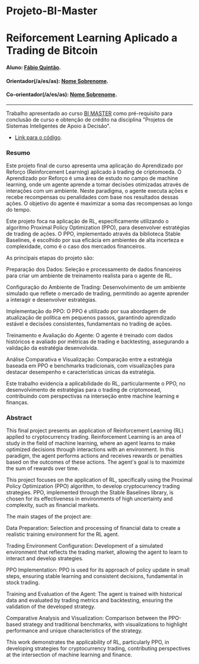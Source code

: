# Projeto-BI-Master

# Reiforcement Learning Aplicado a Trading de Bitcoin

#### Aluno: [Fábio Quintão]([https://github.com/fabioquintao).
#### Orientador(/a/es/as): [Nome Sobrenome](https://github.com/link_do_github).
#### Co-orientador(/a/es/as): [Nome Sobrenome](https://github.com/link_do_github). <!-- caso não aplicável, remover esta linha -->

---

Trabalho apresentado ao curso [BI MASTER](https://ica.puc-rio.ai/bi-master) como pré-requisito para conclusão de curso e obtenção de crédito na disciplina "Projetos de Sistemas Inteligentes de Apoio à Decisão".

- [Link para o código](https://github.com/link_do_repositorio/nome_do_arquivo_de_codigo). <!-- caso não aplicável, remover esta linha -->


### Resumo

Este projeto final de curso apresenta uma aplicação do Aprendizado por Reforço (Reinforcement Learning) aplicado à trading de criptomoeda. O Aprendizado por Reforço é uma área de estudo no campo de machine learning, onde um agente aprende a tomar decisões otimizadas através de interações com um ambiente. Neste paradigma, o agente executa ações e recebe recompensas ou penalidades com base nos resultados dessas ações. O objetivo do agente é maximizar a soma das recompensas ao longo do tempo.

Este projeto foca na aplicação de RL, especificamente utilizando o algoritmo Proximal Policy Optimization (PPO), para desenvolver estratégias de trading de ações. O PPO, implementado através da biblioteca Stable Baselines, é escolhido por sua eficácia em ambientes de alta incerteza e complexidade, como é o caso dos mercados financeiros.

As principais etapas do projeto são:

Preparação dos Dados: Seleção e processamento de dados financeiros para criar um ambiente de treinamento realista para o agente de RL.

Configuração do Ambiente de Trading: Desenvolvimento de um ambiente simulado que reflete o mercado de trading, permitindo ao agente aprender a interagir e desenvolver estratégias.

Implementação do PPO: O PPO é utilizado por sua abordagem de atualização de política em pequenos passos, garantindo aprendizado estável e decisões consistentes, fundamentais no trading de ações.

Treinamento e Avaliação do Agente: O agente é treinado com dados históricos e avaliado por métricas de trading e backtesting, assegurando a validação da estratégia desenvolvida.

Análise Comparativa e Visualização: Comparação entre a estratégia baseada em PPO e benchmarks tradicionais, com visualizações para destacar desempenho e características únicas da estratégia.

Este trabalho evidencia a aplicabilidade do RL, particularmente o PPO, no desenvolvimento de estratégias para o trading de criptomoead, contribuindo com perspectivas na interseção entre machine learning e finanças.

### Abstract 
This final project presents an application of Reinforcement Learning (RL) applied to cryptocurrency trading. Reinforcement Learning is an area of study in the field of machine learning, where an agent learns to make optimized decisions through interactions with an environment. In this paradigm, the agent performs actions and receives rewards or penalties based on the outcomes of these actions. The agent's goal is to maximize the sum of rewards over time.

This project focuses on the application of RL, specifically using the Proximal Policy Optimization (PPO) algorithm, to develop cryptocurrency trading strategies. PPO, implemented through the Stable Baselines library, is chosen for its effectiveness in environments of high uncertainty and complexity, such as financial markets.

The main stages of the project are:

Data Preparation: Selection and processing of financial data to create a realistic training environment for the RL agent.

Trading Environment Configuration: Development of a simulated environment that reflects the trading market, allowing the agent to learn to interact and develop strategies.

PPO Implementation: PPO is used for its approach of policy update in small steps, ensuring stable learning and consistent decisions, fundamental in stock trading.

Training and Evaluation of the Agent: The agent is trained with historical data and evaluated by trading metrics and backtesting, ensuring the validation of the developed strategy.

Comparative Analysis and Visualization: Comparison between the PPO-based strategy and traditional benchmarks, with visualizations to highlight performance and unique characteristics of the strategy.

This work demonstrates the applicability of RL, particularly PPO, in developing strategies for cryptocurrency trading, contributing perspectives at the intersection of machine learning and finance.
